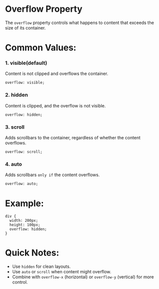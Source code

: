 # Overflow Property
The `overflow` property controls what happens to content that exceeds the size of its container.

# Common Values:
### 1. visible(default)
Content is not clipped and overflows the container.
```
overflow: visible;
```

### 2. hidden
Content is clipped, and the overflow is not visible.
```
overflow: hidden;
```

### 3. scroll
Adds scrollbars to the container, regardless of whether the content overflows.
```
overflow: scroll;
```

### 4. auto 
Adds scrollbars `only if` the content overflows.
```
overflow: auto;
```

# Example: 
```
div {
  width: 200px;
  height: 100px;
  overflow: hidden;
}
```

# Quick Notes:
* Use `hidden` for clean layouts.
* Use `auto` or `scroll` when content might overflow.
* Combine with `overflow-x` (horizontal) or `overflow-y` (vertical) for more control.